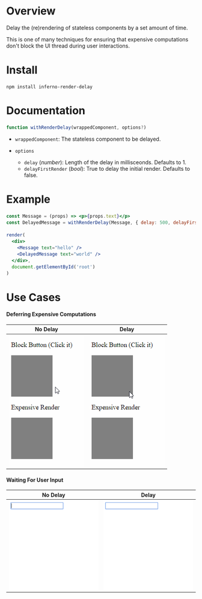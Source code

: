 # Overview
Delay the (re)rendering of stateless components by a set amount of time.

This is one of many techniques for ensuring that expensive computations don't block the UI
thread during user interactions.

# Install

```
npm install inferno-render-delay
```

# Documentation

```typescript
function withRenderDelay(wrappedComponent, options?)
```

- `wrappedComponent`: The stateless component to be delayed.

- `options`
  - `delay` (_number_): Length of the delay in millisceonds. Defaults to 1.
  - `delayFirstRender` (_bool_): True to delay the initial render. Defaults to false.

# Example

```jsx harmony
const Message = (props) => <p>{props.text}</p>
const DelayedMessage = withRenderDelay(Message, { delay: 500, delayFirstRender: true })

render(
  <div>
    <Message text="hello" />
    <DelayedMessage text="world" />
  </div>, 
  document.getElementById('root')
)
```

# Use Cases

#### Deferring Expensive Computations

No Delay  | Delay
------|------
![no-delay-computation](examples/images/no-delay-computation.gif) | ![delay-computation](examples/images/delay-computation.gif)

#### Waiting For User Input

No Delay  | Delay
------|------
![no-delay](examples/images/no-delay.gif) | ![with-delay](examples/images/with-delay.gif)